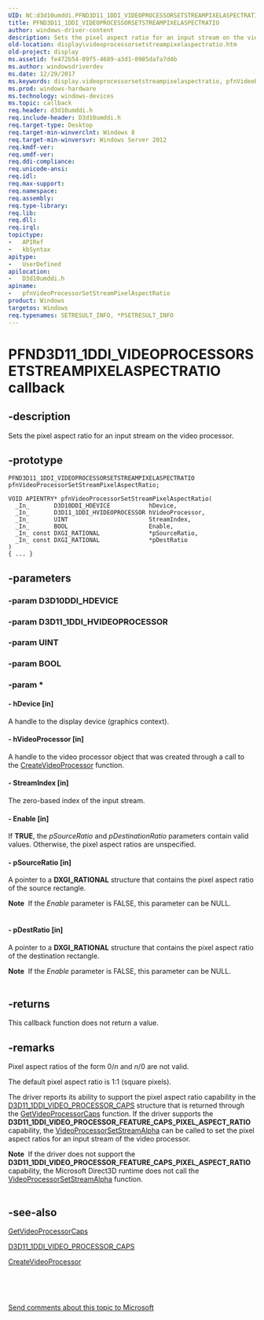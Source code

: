 ```yaml
---
UID: NC:d3d10umddi.PFND3D11_1DDI_VIDEOPROCESSORSETSTREAMPIXELASPECTRATIO
title: PFND3D11_1DDI_VIDEOPROCESSORSETSTREAMPIXELASPECTRATIO
author: windows-driver-content
description: Sets the pixel aspect ratio for an input stream on the video processor.
old-location: display\videoprocessorsetstreampixelaspectratio.htm
old-project: display
ms.assetid: fe472b54-09f5-4689-a3d1-0985dafa7d4b
ms.author: windowsdriverdev
ms.date: 12/29/2017
ms.keywords: display.videoprocessorsetstreampixelaspectratio, pfnVideoProcessorSetStreamPixelAspectRatio callback function [Display Devices], pfnVideoProcessorSetStreamPixelAspectRatio, PFND3D11_1DDI_VIDEOPROCESSORSETSTREAMPIXELASPECTRATIO, PFND3D11_1DDI_VIDEOPROCESSORSETSTREAMPIXELASPECTRATIO, d3d10umddi/pfnVideoProcessorSetStreamPixelAspectRatio
ms.prod: windows-hardware
ms.technology: windows-devices
ms.topic: callback
req.header: d3d10umddi.h
req.include-header: D3d10umddi.h
req.target-type: Desktop
req.target-min-winverclnt: Windows 8
req.target-min-winversvr: Windows Server 2012
req.kmdf-ver: 
req.umdf-ver: 
req.ddi-compliance: 
req.unicode-ansi: 
req.idl: 
req.max-support: 
req.namespace: 
req.assembly: 
req.type-library: 
req.lib: 
req.dll: 
req.irql: 
topictype:
-	APIRef
-	kbSyntax
apitype:
-	UserDefined
apilocation:
-	D3d10umddi.h
apiname:
-	pfnVideoProcessorSetStreamPixelAspectRatio
product: Windows
targetos: Windows
req.typenames: SETRESULT_INFO, *PSETRESULT_INFO
---
```


# PFND3D11_1DDI_VIDEOPROCESSORSETSTREAMPIXELASPECTRATIO callback


## -description


Sets the pixel aspect ratio for an input stream on the video processor.




## -prototype


````
PFND3D11_1DDI_VIDEOPROCESSORSETSTREAMPIXELASPECTRATIO pfnVideoProcessorSetStreamPixelAspectRatio;

VOID APIENTRY* pfnVideoProcessorSetStreamPixelAspectRatio(
  _In_       D3D10DDI_HDEVICE           hDevice,
  _In_       D3D11_1DDI_HVIDEOPROCESSOR hVideoProcessor,
  _In_       UINT                       StreamIndex,
  _In_       BOOL                       Enable,
  _In_ const DXGI_RATIONAL              *pSourceRatio,
  _In_ const DXGI_RATIONAL              *pDestRatio
)
{ ... }
````


## -parameters




### -param D3D10DDI_HDEVICE



### -param D3D11_1DDI_HVIDEOPROCESSOR



### -param UINT



### -param BOOL



### -param *






#### - hDevice [in]

A handle to the display device (graphics context).




#### - hVideoProcessor [in]

A handle to the video processor object that was created through a call to the <a href="..\d3d10umddi\nc-d3d10umddi-pfnd3d11_1ddi_createvideoprocessor.md">CreateVideoProcessor</a> function. 




#### - StreamIndex [in]

The zero-based index of the input stream.


#### - Enable [in]

If <b>TRUE</b>, the <i>pSourceRatio</i> and <i>pDestinationRatio</i> parameters contain valid values. Otherwise, the pixel aspect ratios are unspecified.




#### - pSourceRatio [in]

A pointer to a <b>DXGI_RATIONAL</b> structure that contains the pixel aspect ratio of the source rectangle. 
<div class="alert"><b>Note</b>  If the <i>Enable</i> parameter is FALSE, this parameter can be NULL.

</div><div> </div>

#### - pDestRatio [in]

A pointer to a <b>DXGI_RATIONAL</b> structure that contains the pixel aspect ratio of the destination rectangle. 
<div class="alert"><b>Note</b>  If the <i>Enable</i> parameter is FALSE, this parameter can be NULL.

</div><div> </div>

## -returns


This callback function does not return a value.



## -remarks


Pixel aspect ratios of the form 0/<i>n</i> and <i>n</i>/0 are not valid.



The default pixel aspect ratio is 1:1 (square pixels).



The driver reports its ability to support the pixel aspect ratio capability in the <a href="..\d3d10umddi\ns-d3d10umddi-d3d11_1ddi_video_processor_caps.md">D3D11_1DDI_VIDEO_PROCESSOR_CAPS</a> structure that is returned through the <a href="..\d3d10umddi\nc-d3d10umddi-pfnd3d11_1ddi_getvideoprocessorcaps.md">GetVideoProcessorCaps</a> function. If the driver supports the <b>D3D11_1DDI_VIDEO_PROCESSOR_FEATURE_CAPS_PIXEL_ASPECT_RATIO </b> capability, the <a href="..\d3d10umddi\nc-d3d10umddi-pfnd3d11_1ddi_videoprocessorsetstreamalpha.md">VideoProcessorSetStreamAlpha</a> can be called to set the pixel aspect ratios for an input stream of the video processor.
<div class="alert"><b>Note</b>  If the driver does not support the <b>D3D11_1DDI_VIDEO_PROCESSOR_FEATURE_CAPS_PIXEL_ASPECT_RATIO </b> capability, the Microsoft Direct3D runtime does not call the <a href="..\d3d10umddi\nc-d3d10umddi-pfnd3d11_1ddi_videoprocessorsetstreamalpha.md">VideoProcessorSetStreamAlpha</a> function.</div><div> </div>


## -see-also

<a href="..\d3d10umddi\nc-d3d10umddi-pfnd3d11_1ddi_getvideoprocessorcaps.md">GetVideoProcessorCaps</a>

<a href="..\d3d10umddi\ns-d3d10umddi-d3d11_1ddi_video_processor_caps.md">D3D11_1DDI_VIDEO_PROCESSOR_CAPS</a>

<a href="..\d3d10umddi\nc-d3d10umddi-pfnd3d11_1ddi_createvideoprocessor.md">CreateVideoProcessor</a>

 

 

<a href="mailto:wsddocfb@microsoft.com?subject=Documentation%20feedback [display\display]:%20PFND3D11_1DDI_VIDEOPROCESSORSETSTREAMPIXELASPECTRATIO callback function%20 RELEASE:%20(12/29/2017)&amp;body=%0A%0APRIVACY STATEMENT%0A%0AWe use your feedback to improve the documentation. We don't use your email address for any other purpose, and we'll remove your email address from our system after the issue that you're reporting is fixed. While we're working to fix this issue, we might send you an email message to ask for more info. Later, we might also send you an email message to let you know that we've addressed your feedback.%0A%0AFor more info about Microsoft's privacy policy, see http://privacy.microsoft.com/en-us/default.aspx." title="Send comments about this topic to Microsoft">Send comments about this topic to Microsoft</a>

